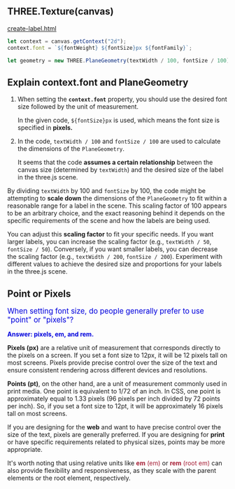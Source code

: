 ## THREE.Texture(canvas)

<a href="../fontLoader/create-label.html">create-label.html</a>

```js
let context = canvas.getContext("2d");context.font = `${fontWeight} ${fontSize}px ${fontFamily}`;

let geometry = new THREE.PlaneGeometry(textWidth / 100, fontSize / 100);
```

## Explain context.font and PlaneGeometry

1. When setting the **`context.font`** property, you should use the desired font size followed by the unit of measurement.

    In the given code, `${fontSize}px` is used, which means the font size is specified in **pixels.**

2. In the code, `textWidth / 100` and `fontSize / 100` are used to calculate the dimensions of the `PlaneGeometry`.

    It seems that the code **assumes a certain relationship** between the canvas size (determined by `textWidth`) and the desired size of the label in the three.js scene.

By dividing `textWidth` by 100 and `fontSize` by 100, the code might be attempting to **scale down** the dimensions of the `PlaneGeometry` to fit within a reasonable range for a label in the scene. This scaling factor of 100 appears to be an arbitrary choice, and the exact reasoning behind it depends on the specific requirements of the scene and how the labels are being used.

You can adjust this **scaling factor** to fit your specific needs. If you want larger labels, you can increase the scaling factor (e.g., `textWidth / 50`, `fontSize / 50`). Conversely, if you want smaller labels, you can decrease the scaling factor (e.g., `textWidth / 200`, `fontSize / 200`). Experiment with different values to achieve the desired size and proportions for your labels in the three.js scene.

## Point or Pixels

<span style="color:#0000dd;font-size:larger;">When setting font size, do people generally prefer to use "point" or "pixels"?</span>

<span style="color:#0000dd;font-weight:bold;">Answer: pixels, em, and rem.</span>

**Pixels (px)** are a relative unit of measurement that corresponds directly to the pixels on a screen. If you set a font size to 12px, it will be 12 pixels tall on most screens. Pixels provide precise control over the size of the text and ensure consistent rendering across different devices and resolutions.

**Points (pt)**, on the other hand, are a unit of measurement commonly used in print media. One point is equivalent to 1/72 of an inch. In CSS, one point is approximately equal to 1.33 pixels (96 pixels per inch divided by 72 points per inch). So, if you set a font size to 12pt, it will be approximately 16 pixels tall on most screens.

If you are designing for the **web** and want to have precise control over the size of the text, pixels are generally preferred. If you are designing for **print** or have specific requirements related to physical sizes, points may be more appropriate.

It's worth noting that using relative units like <span style="color:#a71f36;">**em** (em)</span> or <span style="color:#a71f36;">**rem** (root em)</span> can also provide flexibility and responsiveness, as they scale with the parent elements or the root element, respectively.

<br>
